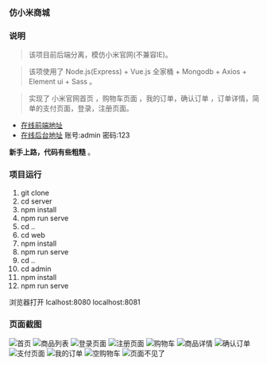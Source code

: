  

### 仿小米商城


### 说明
>  该项目前后端分离，模仿小米官网(不兼容IE)。

>  该项使用了 Node.js(Express) + Vue.js 全家桶 + Mongodb + Axios + Element ui + Sass 。

>  实现了 小米官网首页 ，购物车页面 ，我的订单，确认订单 ，订单详情，简单的支付页面，登录，注册页面。

- [在线前端地址](http://ooooo.plus:3005)
 - [在线后台地址](http://ooooo.plus:3005/admin) 
 账号:admin 密码:123

 **新手上路，代码有些粗糙** 。
### 项目运行
1. git clone 
2. cd server
3. npm install
4. npm run serve
5. cd ..
6. cd web
7. npm install
8. npm run serve
9. cd ..
10. cd admin
11. npm install
12. npm run serve

浏览器打开 lcalhost:8080 localhost:8081
### 页面截图
![首页](https://images.gitee.com/uploads/images/2020/0919/121503_a4281112_8069051.png "屏幕截图.png")
![商品列表](https://images.gitee.com/uploads/images/2020/0919/121559_9cbda7eb_8069051.png "屏幕截图.png")
![登录页面](https://images.gitee.com/uploads/images/2020/0919/121914_10bfcf90_8069051.png "屏幕截图.png")
![注册页面](https://images.gitee.com/uploads/images/2020/0919/121937_d8d03069_8069051.png "屏幕截图.png")
![购物车](https://images.gitee.com/uploads/images/2020/0919/122054_85b8dcea_8069051.png "屏幕截图.png")
![商品详情](https://images.gitee.com/uploads/images/2020/0919/122207_c9dccb8a_8069051.png "屏幕截图.png")
![确认订单](https://images.gitee.com/uploads/images/2020/0919/122322_d5576362_8069051.png "屏幕截图.png")
![支付页面](https://images.gitee.com/uploads/images/2020/0919/122359_3df90218_8069051.png "屏幕截图.png")
![我的订单](https://images.gitee.com/uploads/images/2020/0919/122442_d7159d9e_8069051.png "屏幕截图.png")
![空购物车](https://images.gitee.com/uploads/images/2020/0919/122831_54185390_8069051.png "屏幕截图.png")
![页面不见了](https://images.gitee.com/uploads/images/2020/0919/122801_878eb5a8_8069051.png "屏幕截图.png")
